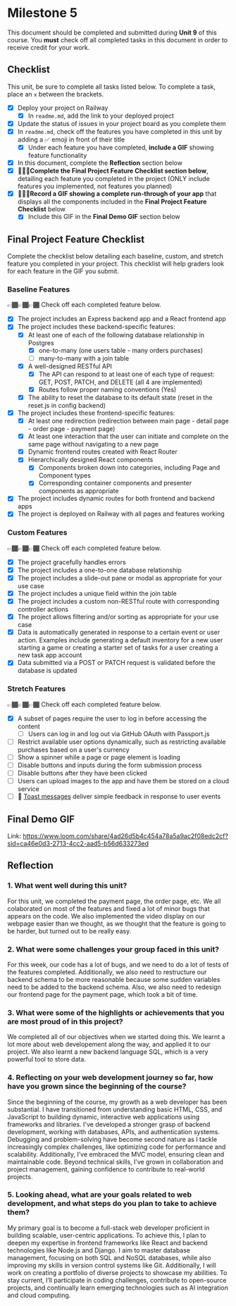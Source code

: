 # Milestone 5

This document should be completed and submitted during **Unit 9** of this course. You **must** check off all completed tasks in this document in order to receive credit for your work.

## Checklist

This unit, be sure to complete all tasks listed below. To complete a task, place an `x` between the brackets.

- [x] Deploy your project on Railway
  - [x] In `readme.md`, add the link to your deployed project
- [x] Update the status of issues in your project board as you complete them
- [x] In `readme.md`, check off the features you have completed in this unit by adding a ✅ emoji in front of their title
  - [x] Under each feature you have completed, **include a GIF** showing feature functionality
- [x] In this document, complete the **Reflection** section below
- [x] 🚩🚩🚩**Complete the Final Project Feature Checklist section below**, detailing each feature you completed in the project (ONLY include features you implemented, not features you planned)
- [x] 🚩🚩🚩**Record a GIF showing a complete run-through of your app** that displays all the components included in the **Final Project Feature Checklist** below
  - [x] Include this GIF in the **Final Demo GIF** section below

## Final Project Feature Checklist

Complete the checklist below detailing each baseline, custom, and stretch feature you completed in your project. This checklist will help graders look for each feature in the GIF you submit.

### Baseline Features

👉🏾👉🏾👉🏾 Check off each completed feature below.

- [x] The project includes an Express backend app and a React frontend app
- [x] The project includes these backend-specific features:
  - [x] At least one of each of the following database relationship in Postgres
    - [x] one-to-many (one users table - many orders purchases)
    - [ ] many-to-many with a join table
  - [x] A well-designed RESTful API
    - [x] The API can respond to at least one of each type of request: GET, POST, PATCH, and DELETE (all 4 are implemented)
    - [x] Routes follow proper naming conventions (Yes)
  - [x] The ability to reset the database to its default state (reset in the reset.js in config backend)
- [x] The project includes these frontend-specific features:
  - [x] At least one redirection (redirection between main page - detail page - order page - payment page)
  - [x] At least one interaction that the user can initiate and complete on the same page without navigating to a new page
  - [x] Dynamic frontend routes created with React Router
  - [x] Hierarchically designed React components
    - [x] Components broken down into categories, including Page and Component types
    - [x] Corresponding container components and presenter components as appropriate
- [x] The project includes dynamic routes for both frontend and backend apps
- [x] The project is deployed on Railway with all pages and features working

### Custom Features

👉🏾👉🏾👉🏾 Check off each completed feature below.

- [x] The project gracefully handles errors
- [x] The project includes a one-to-one database relationship
- [x] The project includes a slide-out pane or modal as appropriate for your use case
- [x] The project includes a unique field within the join table
- [x] The project includes a custom non-RESTful route with corresponding controller actions
- [x] The project allows filtering and/or sorting as appropriate for your use case
- [x] Data is automatically generated in response to a certain event or user action. Examples include generating a default inventory for a new user starting a game or creating a starter set of tasks for a user creating a new task app account
- [x] Data submitted via a POST or PATCH request is validated before the database is updated

### Stretch Features

👉🏾👉🏾👉🏾 Check off each completed feature below.

- [x] A subset of pages require the user to log in before accessing the content
  - [ ] Users can log in and log out via GitHub OAuth with Passport.js
- [ ] Restrict available user options dynamically, such as restricting available purchases based on a user's currency
- [ ] Show a spinner while a page or page element is loading
- [ ] Disable buttons and inputs during the form submission process
- [ ] Disable buttons after they have been clicked
- [ ] Users can upload images to the app and have them be stored on a cloud service
- [ ] 🍞 [Toast messages](https://www.patternfly.org/v3/pattern-library/communication/toast-notifications/index.html) deliver simple feedback in response to user events

## Final Demo GIF

Link: https://www.loom.com/share/4ad26d5b4c454a78a5a9ac2f08edc2cf?sid=ca46e0d3-2713-4cc2-aad5-b56d633273ed

## Reflection

### 1. What went well during this unit?

For this unit, we completed the payment page, the order page, etc. We all colaborated on most of the features and fixed a lot of minor bugs that appears on the code. We also implemented the video display on our webpage easier than we thought, as we thought that the feature is going to be harder, but turned out to be really easy.

### 2. What were some challenges your group faced in this unit?

For this week, our code has a lot of bugs, and we need to do a lot of tests of the features completed. Additionally, we also need to restructure our backend schema to be more reasonable because some sudden variables need to be added to the backend schema. Also, we also need to redesign our frontend page for the payment page, which took a bit of time.

### 3. What were some of the highlights or achievements that you are most proud of in this project?

We completed all of our objectives when we started doing this. We learnt a lot more about web developement along the way, and applied it to our project. We also learnt a new backend language SQL, which is a very powerful tool to store data.

### 4. Reflecting on your web development journey so far, how have you grown since the beginning of the course?

Since the beginning of the course, my growth as a web developer has been substantial. I have transitioned from understanding basic HTML, CSS, and JavaScript to building dynamic, interactive web applications using frameworks and libraries. I've developed a stronger grasp of backend development, working with databases, APIs, and authentication systems. Debugging and problem-solving have become second nature as I tackle increasingly complex challenges, like optimizing code for performance and scalability. Additionally, I’ve embraced the MVC model, ensuring clean and maintainable code. Beyond technical skills, I’ve grown in collaboration and project management, gaining confidence to contribute to real-world projects.

### 5. Looking ahead, what are your goals related to web development, and what steps do you plan to take to achieve them?

My primary goal is to become a full-stack web developer proficient in building scalable, user-centric applications. To achieve this, I plan to deepen my expertise in frontend frameworks like React and backend technologies like Node.js and Django. I aim to master database management, focusing on both SQL and NoSQL databases, while also improving my skills in version control systems like Git. Additionally, I will work on creating a portfolio of diverse projects to showcase my abilities. To stay current, I’ll participate in coding challenges, contribute to open-source projects, and continually learn emerging technologies such as AI integration and cloud computing.
